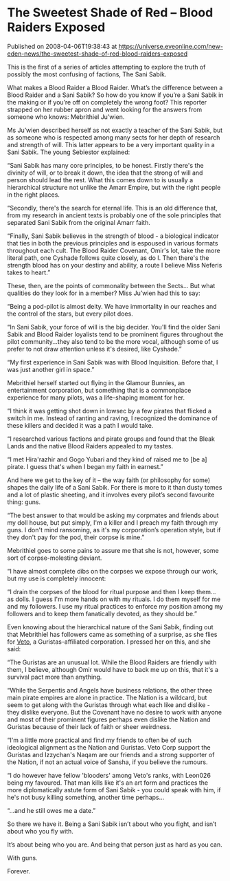 # The Sweetest Shade of Red – Blood Raiders Exposed
Published on 2008-04-06T19:38:43 at https://universe.eveonline.com/new-eden-news/the-sweetest-shade-of-red-blood-raiders-exposed

This is the first of a series of articles attempting to explore the truth of possibly the most confusing of factions, The Sani Sabik. 

What makes a Blood Raider a Blood Raider. What’s the difference between a Blood Raider and a Sani Sabik? So how do you know if you’re a Sani Sabik in the making or if you’re off on completely the wrong foot? This reporter strapped on her rubber apron and went looking for the answers from someone who knows: Mebrithiel Ju’wien.

Ms Ju’wien described herself as not exactly a teacher of the Sani Sabik, but as someone who is respected among many sects for her depth of research and strength of will. This latter appears to be a very important quality in a Sani Sabik. The young Sebiestor explained:

“Sani Sabik has many core principles, to be honest. Firstly there's the divinity of will, or to break it down, the idea that the strong of will and person should lead the rest. What this comes down to is usually a hierarchical structure not unlike the Amarr Empire, but with the right people in the right places.

“Secondly, there's the search for eternal life. This is an old difference that, from my research in ancient texts is probably one of the sole principles that separated Sani Sabik from the original Amarr faith.

“Finally, Sani Sabik believes in the strength of blood - a biological indicator that ties in both the previous principles and is espoused in various formats throughout each cult. The Blood Raider Covenant, Omir's lot, take the more literal path, one Cyshade follows quite closely, as do I. Then there's the strength blood has on your destiny and ability, a route I believe Miss Neferis takes to heart.”

These, then, are the points of commonality between the Sects… But what qualities do they look for in a member? Miss Ju’wien had this to say:

“Being a pod-pilot is almost deity. We have immortality in our reaches and the control of the stars, but every pilot does.

“In Sani Sabik, your force of will is the big decider. You'll find the older Sani Sabik and Blood Raider loyalists tend to be prominent figures throughout the pilot community...they also tend to be the more vocal, although some of us prefer to not draw attention unless it's desired, like Cyshade.”

“My first experience in Sani Sabik was with Blood Inquisition. Before that, I was just another girl in space.”

Mebrithiel herself started out flying in the Glamour Bunnies, an entertainment corporation, but something that is a commonplace experience for many pilots, was a life-shaping moment for her.

“I think it was getting shot down in lowsec by a few pirates that flicked a switch in me. Instead of ranting and raving, I recognized the dominance of these killers and decided it was a path I would take.

“I researched various factions and pirate groups and found that the Bleak Lands and the native Blood Raiders appealed to my tastes.

“I met Hira'razhir and Gogo Yubari and they kind of raised me to [be a] pirate. I guess that's when I began my faith in earnest.”

And here we get to the key of it – the way faith (or philosophy for some) shapes the daily life of a Sani Sabik. For there is more to it than dusty tomes and a lot of plastic sheeting, and it involves every pilot’s second favourite thing: guns.

“The best answer to that would be asking my corpmates and friends about my doll house, but put simply, I'm a killer and I preach my faith through my guns. I don't mind ransoming, as it's my corporation’s operation style, but if they don't pay for the pod, their corpse is mine.”

Mebrithiel goes to some pains to assure me that she is not, however, some sort of corpse-molesting deviant.

“I have almost complete dibs on the corpses we expose through our work, but my use is completely innocent:

“I drain the corpses of the blood for ritual purpose and then I keep them... as dolls. I guess I'm more hands on with my rituals. I do them myself for me and my followers. I use my ritual practices to enforce my position among my followers and to keep them fanatically devoted, as they should be.”

Even knowing about the hierarchical nature of the Sani Sabik, finding out that Mebrithiel has followers came as something of a surprise, as she flies for [Veto](http://www.eve-online.com/alliances/a_822746991.asp), a Guristas-affiliated corporation. I pressed her on this, and she said:

“The Guristas are an unusual lot. While the Blood Raiders are friendly with them, I believe, although Omir would have to back me up on this, that it's a survival pact more than anything. 

“While the Serpentis and Angels have business relations, the other three main pirate empires are alone in practice. The Nation is a wildcard, but seem to get along with the Guristas through what each like and dislike - they dislike everyone. But the Covenant have no desire to work with anyone and most of their prominent figures perhaps even dislike the Nation and Guristas because of their lack of faith or sheer weirdness.

“I'm a little more practical and find my friends to often be of such ideological alignment as the Nation and Guristas. Veto Corp support the Guristas and Izzychan's Naqam are our friends and a strong supporter of the Nation, if not an actual voice of Sansha, if you believe the rumours. 

“I do however have fellow 'blooders' among Veto's ranks, with Leon026 being my favoured. That man kills like it's an art form and practices the more diplomatically astute form of Sani Sabik - you could speak with him, if he's not busy killing something, another time perhaps...

“...and he still owes me a date.”

So there we have it. Being a Sani Sabik isn’t about who you fight, and isn’t about who you fly with.

It’s about being who you are. And being that person just as hard as you can.

With guns.

Forever.
